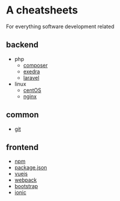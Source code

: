 # A cheatsheets
For everything software development related

## backend
- php
  - [composer](backend/php/composer.md)
  - [exedra](backend/php/exedra.md)
  - [laravel](backend/php/laravel.md)
- linux
  - [centOS](backend/linux/centOS.md)
  - [nginx](backend/linux/nginx.md)

## common
- [git](common/git.md)

## frontend
- [npm](frontend/npm.md)
- [package.json](frontend/package.json.md)
- [vuejs](frontend/vuejs.md)
- [webpack](frontend/webpack.md)
- [bootstrap](frontend/bootstrap.md)
- [ionic](frontend/ionic.md)